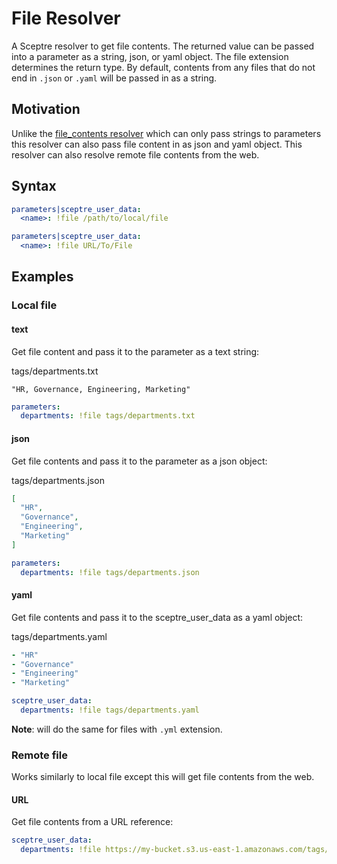 # File Resolver

A Sceptre resolver to get file contents.  The returned value can be
passed into a parameter as a string, json, or yaml object.  The
file extension determines the return type.  By default, contents from
any files that do not end in `.json` or `.yaml` will be passed in as
a string.

## Motivation

Unlike the [file_contents resolver](https://sceptre.cloudreach.com/latest/docs/resolvers.html#file-contents)
which can only pass strings to parameters this resolver can also pass file
content in as json and yaml object.  This resolver can also resolve remote file
contents from the web.

## Syntax

```yaml
parameters|sceptre_user_data:
  <name>: !file /path/to/local/file
```

```yaml
parameters|sceptre_user_data:
  <name>: !file URL/To/File
```

## Examples

### Local file

#### text
Get file content and pass it to the parameter as a text string:

tags/departments.txt
```text
"HR, Governance, Engineering, Marketing"
```

```yaml
parameters:
  departments: !file tags/departments.txt
```

#### json
Get file contents and pass it to the parameter as a json object:

tags/departments.json
```json
[
  "HR",
  "Governance",
  "Engineering",
  "Marketing"
]
```

```yaml
parameters:
  departments: !file tags/departments.json
```

#### yaml
Get file contents and pass it to the sceptre_user_data as a yaml object:

tags/departments.yaml
```yaml
- "HR"
- "Governance"
- "Engineering"
- "Marketing"
```

```yaml
sceptre_user_data:
  departments: !file tags/departments.yaml
```

__Note__: will do the same for files with `.yml` extension.


### Remote file
Works similarly to local file except this will get file contents from the web.

#### URL
Get file contents from a URL reference:

```yaml
sceptre_user_data:
  departments: !file https://my-bucket.s3.us-east-1.amazonaws.com/tags/departments.json
```
